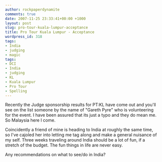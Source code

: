 ```yaml
---
author: rockpaperdynamite
comments: true
date: 2007-11-25 23:33:41+00:00 +1000
layout: post
slug: pro-tour-kuala-lumpur-acceptance
title: Pro Tour Kuala Lumpur - Acceptance
wordpress_id: 318
tags:
- India
- judging
- magic
tags:
- DCI
- India
- judging
- KL
- Kuala Lumpur
- Pro Tour
- Spelling
---
```


Recently the Judge sponsorship results for PT:KL have come out and you'll see on the list someone by the name of "Gareth Pyre" who is volunteering for the event. I have been assured that its just a typo and they do mean me. So Malaysia here I come.

Coincidently a friend of mine is heading to India at roughly the same time, so I've cajoled her into letting me tag along and make a general nuisance of my self. Three weeks traveling around India should be a lot of fun, if a stretch of the budget. The fun things in life are never easy.

Any recommendations on what to see/do in India?
